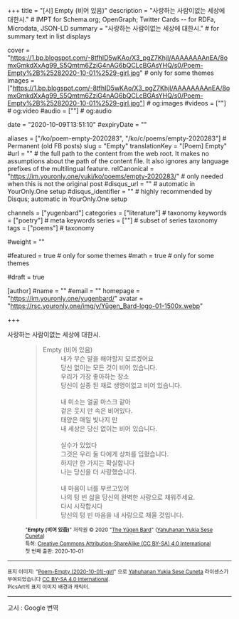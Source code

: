 +++
title = "[시] Empty (비어 있음)"
description = "사랑하는 사람이없는 세상에 대한시."													# IMPT for Schema.org; OpenGraph; Twitter Cards -- for RDFa, Microdata, JSON-LD
summary = "사랑하는 사람이없는 세상에 대한시."																											# for summary text in list displays

cover = "https://1.bp.blogspot.com/-8tfhID5wKAo/X3_pgZ7KhjI/AAAAAAAAnEA/8omxGmkdXxAg99_S5Qmtm6ZziG4nAG6bQCLcBGAsYHQ/s0/Poem-Empty%2B%25282020-10-01%2529-girl.jpg"																					# only for some themes
images = ["https://1.bp.blogspot.com/-8tfhID5wKAo/X3_pgZ7KhjI/AAAAAAAAnEA/8omxGmkdXxAg99_S5Qmtm6ZziG4nAG6bQCLcBGAsYHQ/s0/Poem-Empty%2B%25282020-10-01%2529-girl.jpg"]																											# og:images
#videos = [""]																											# og:video
#audio = [""]																												# og:audio

date = "2020-10-09T13:51:10"
#expiryDate = ""

aliases = ["/ko/poem-empty-2020283", "/ko/c/poems/empty-2020283"]	# Permanent (old FB posts)
slug = "Empty"
translationKey = "[Poem] Empty"
#url = ""																														# the full path to the content from the web root. It makes no assumptions about the path of the content file. It also ignores any language prefixes of the multilingual feature.
relCanonical = "https://im.youronly.one/yuki/ko/poems/empty-2020283/"																									# only needed when this is not the original post
#disqus_url = ""                                                    # automatic in YourOnly.One setup
#disqus_identifier = ""                                             # highly recommended by Disqus; automatic in YourOnly.One setup

channels = ["yugenbard"]
categories = ["literature"]																									# taxonomy
keywords = ["poetry"]																										# meta keywords
series = [""]																											# subset of series taxonomy
tags = ["poems"]																						# taxonomy

#weight = ""

#featured = true																									# only for some themes
#math = true																											# only for some themes

#draft = true

[author]
#name = ""
#email = ""
homepage = "https://im.youronly.one/yugenbard/"
avatar = "https://rsc.youronly.one/img/y/Yūgen_Bard-logo-01-1500x.webp"

+++

사랑하는 사람이없는 세상에 대한시.

<!--more-->

<figure class="quote_box qbs_stanza qbc_pink">
	<blockquote>
		<dl>
			<dt>Empty (비어 있음)</dt>
			<dd>내가 무슨 말을 해야할지 모르겠어요</dd>
			<dd>당신 없이는 모든 것이 비어 있습니다.</dd>
			<dd>우리가 가장 좋아하는 장소</dd>
			<dd>당신이 실종 된 채로 생명이없고 비어 있습니다.</dd>
			<br/>
			<dd>내 미소는 얼굴 마스크 같아</dd>
			<dd>겉은 웃지 만 속은 비어있다.</dd>
			<dd>태양은 매일 빛나지 만</dd>
			<dd>내 세상은 당신 없이는 비어 있습니다.</dd>
			<br/>
			<dd>실수가 있었다</dd>
			<dd>그것은 우리 둘 다에게 상처를 입혔습니다.</dd>
			<dd>하지만 한 가지는 확실합니다</dd>
			<dd>나는 당신을 더 사랑했습니다.</dd>
			<br/>
			<dd>내 마음이 너를 부르고있어</dd>
			<dd>나의 텅 빈 삶을 당신의 완벽한 사랑으로 채워주세요.</dd>
			<dd>다시 시작합시다</dd>
			<dd>당신의 텅 빈 마음을 내 사랑으로 채울 것입니다.</dd>
		</dl>
	</blockquote>
	<figcaption class="attribution_copyright txt_center">
		<p><small>
			"<b>Empty (비어 있음)</b>" 저작권 © 2020 "<a href="https://im.youronly.one/yugenbard/" rel="dct:creator noopener" referrerpolicy="strict-origin-when-cross-origin">The Yūgen Bard</a>" (<a href="https://youronly.one" rel="dct:creator noopener" referrerpolicy="strict-origin-when-cross-origin">Yahuhanan Yukia Sese Cuneta</a>)<br/>
			특허: <a href="https://creativecommons.org/licenses/by-sa/4.0/" rel="license noopener external nofollow" referrerpolicy="strict-origin-when-cross-origin">Creative Commons Attribution-ShareAlike (CC BY-SA) 4.0 International</a><br/>
			첫 번째 출판: 2020-10-01
		</small></p>
	</figcaption>
</figure>

<hr/>

<div class="header_attribution">
	<footer class="attribution_copyright">
		<p xmlns:dct="http://purl.org/dc/terms/" xmlns:vcard="http://www.w3.org/2001/vcard-rdf/3.0#"><small>
				표지 이미지: "<a href="https://1.bp.blogspot.com/-8tfhID5wKAo/X3_pgZ7KhjI/AAAAAAAAnEA/8omxGmkdXxAg99_S5Qmtm6ZziG4nAG6bQCLcBGAsYHQ/s0/Poem-Empty%2B%25282020-10-01%2529-girl.jpg" rel="dct:title noopener external nofollow" referrerpolicy="strict-origin-when-cross-origin">Poem-Empty (2020-10-01)-girl</a>" 으로 <a href="https://youronly.one" rel="dct:creator noopener" referrerpolicy="strict-origin-when-cross-origin">Yahuhanan Yukia Sese Cuneta</a> 라이센스가 부여되었습니다 <a href="ttps://creativecommons.org/licenses/by-sa/4.0/" rel="license noopener external nofollow" referrerpolicy="strict-origin-when-cross-origin">CC BY-SA 4.0 International</a>.<br/>
				PicsArt의 표지 이미지 배경과 캐릭터.
		</small></p>
	</footer>
</div>

<hr/>

고시 : Google 번역
